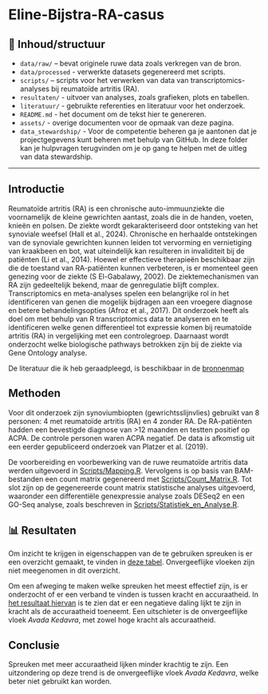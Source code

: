 # Eline-Bijstra-RA-casus

## 📁 Inhoud/structuur

- `data/raw/` – bevat originele ruwe data zoals verkregen van de bron.   
- `data/processed` - verwerkte datasets gegenereerd met scripts.
- `scripts/` – scripts voor het verwerken van data van transcriptomics-analyses bij reumatoïde artritis (RA).
- `resultaten/` - uitvoer van analyses, zoals grafieken, plots en tabellen. 
- `literatuur/` - gebruikte referenties en literatuur voor het onderzoek.  
- `README.md` - het document om de tekst hier te genereren.
- `assets/` - overige documenten voor de opmaak van deze pagina.
- `data_stewardship/` - Voor de competentie beheren ga je aantonen dat je projectgegevens kunt beheren met behulp van GitHub. In deze folder kan je hulpvragen terugvinden om je op gang te helpen met de uitleg van data stewardship. 

---

## Introductie

Reumatoïde artritis (RA) is een chronische auto-immuunziekte die voornamelijk de kleine gewrichten aantast, zoals die in de handen, voeten, knieën en polsen. De ziekte wordt gekarakteriseerd door ontsteking van het synoviale weefsel (Hall et al., 2024). Chronische en herhaalde ontstekingen van de synoviale gewrichten kunnen leiden tot vervorming en vernietiging van kraakbeen en bot, wat uiteindelijk kan resulteren in invaliditeit bij de patiënten (Li et al., 2014).
Hoewel er effectieve therapieën beschikbaar zijn die de toestand van RA-patiënten kunnen verbeteren, is er momenteel geen genezing voor de ziekte (S El-Gabalawy, 2002). De ziektemechanismen van RA zijn gedeeltelijk bekend, maar de genregulatie blijft complex. Transcriptomics en meta-analyses spelen een belangrijke rol in het identificeren van genen die mogelijk bijdragen aan een vroegere diagnose en betere behandelingsopties (Afroz et al., 2017).
Dit onderzoek heeft als doel om met behulp van R transcriptomics data te analyseren en te identificeren welke genen differentieel tot expressie komen bij reumatoïde artritis (RA) in vergelijking met een controlegroep. Daarnaast wordt onderzocht welke biologische pathways betrokken zijn bij de ziekte via Gene Ontology analyse.

De literatuur die ik heb geraadpleegd, is beschikbaar in de [bronnenmap](literatuur)


## Methoden

Voor dit onderzoek zijn synoviumbiopten (gewrichtsslijnvlies) gebruikt van 8 personen: 4 met reumatoïde artritis (RA) en 4 zonder RA. De RA-patiënten hadden een bevestigde diagnose van >12 maanden en testten positief op ACPA. De controle personen waren ACPA negatief. De data is afkomstig uit een eerder gepubliceerd onderzoek van Platzer et al. (2019).

De voorbereiding en voorbewerking van de ruwe reumatoïde artritis data werden uitgevoerd in [Scripts/Mapping.R](Scripts/Mapping.R). Vervolgens is op basis van BAM-bestanden een count matrix gegenereerd met [Scripts/Count_Matrix.R](Scripts/Count_Matrix.R). Tot slot zijn op de gegenereerde count matrix statistische analyses uitgevoerd, waaronder een differentiële genexpressie analyse zoals DESeq2 en een GO-Seq analyse, zoals beschreven in [Scripts/Statistiek_en_Analyse.R](Scripts/Statistiek_en_Analyse.R).


## 📊 Resultaten

Om inzicht te krijgen in eigenschappen van de te gebruiken spreuken is er een overzicht gemaakt, te vinden in [deze tabel](resultaten/top_10_spells.csv). Onvergeeflijke vloeken zijn niet meegenomen in dit overzicht. 

Om een afweging te maken welke spreuken het meest effectief zijn, is er onderzocht of er een verband te vinden is tussen kracht en accuraatheid. In [het resultaat hiervan](resultaten/spell_power_vs_accuracy.png) is te zien dat er een negatieve daling lijkt te zijn in kracht als de accuraatheid toeneemt. Een uitschieter is de onvergeeflijke vloek *Avada Kedavra*, met zowel hoge kracht als accuraatheid. 
## Conclusie

Spreuken met meer accuraatheid lijken minder krachtig te zijn. Een uitzondering op deze trend is de onvergeeflijke vloek *Avada Kedavra*, welke beter niet gebruikt kan worden. 
